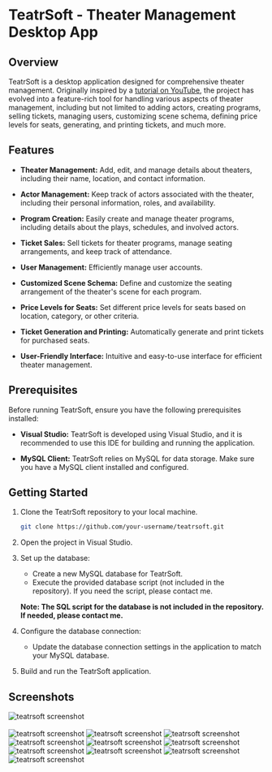 # TeatrSoft - Theater Management Desktop App

## Overview

TeatrSoft is a desktop application designed for comprehensive theater management. Originally inspired by a [tutorial on YouTube](https://www.youtube.com/watch?v=wfWxdh-_k_4&t=27s), the project has evolved into a feature-rich tool for handling various aspects of theater management, including but not limited to adding actors, creating programs, selling tickets, managing users, customizing scene schema, defining price levels for seats, generating, and printing tickets, and much more.

## Features

- **Theater Management:** Add, edit, and manage details about theaters, including their name, location, and contact information.

- **Actor Management:** Keep track of actors associated with the theater, including their personal information, roles, and availability.

- **Program Creation:** Easily create and manage theater programs, including details about the plays, schedules, and involved actors.

- **Ticket Sales:** Sell tickets for theater programs, manage seating arrangements, and keep track of attendance.

- **User Management:** Efficiently manage user accounts.

- **Customized Scene Schema:** Define and customize the seating arrangement of the theater's scene for each program.

- **Price Levels for Seats:** Set different price levels for seats based on location, category, or other criteria.

- **Ticket Generation and Printing:** Automatically generate and print tickets for purchased seats.

- **User-Friendly Interface:** Intuitive and easy-to-use interface for efficient theater management.

## Prerequisites

Before running TeatrSoft, ensure you have the following prerequisites installed:

- **Visual Studio:** TeatrSoft is developed using Visual Studio, and it is recommended to use this IDE for building and running the application.

- **MySQL Client:** TeatrSoft relies on MySQL for data storage. Make sure you have a MySQL client installed and configured.

## Getting Started

1. Clone the TeatrSoft repository to your local machine.

   ```bash
   git clone https://github.com/your-username/teatrsoft.git
   ```

2. Open the project in Visual Studio.

3. Set up the database:

   - Create a new MySQL database for TeatrSoft.
   - Execute the provided database script (not included in the repository). If you need the script, please contact me.

   **Note: The SQL script for the database is not included in the repository. If needed, please contact me.**

4. Configure the database connection:

   - Update the database connection settings in the application to match your MySQL database.

5. Build and run the TeatrSoft application.

## Screenshots

![teatrsoft screenshot](./screenshots/login.jpg)\
\
![teatrsoft screenshot](./screenshots/main.jpg)
![teatrsoft screenshot](./screenshots/newAgenda.jpg)
![teatrsoft screenshot](./screenshots/plays.jpg)
![teatrsoft screenshot](./screenshots/plays1.jpg)
![teatrsoft screenshot](./screenshots/plays2.jpg)
![teatrsoft screenshot](./screenshots/schedule..jpg)
![teatrsoft screenshot](./screenshots/tickets.jpg)
![teatrsoft screenshot](./screenshots/tickets2.jpg)
![teatrsoft screenshot](./screenshots/users3.jpg)
![teatrsoft screenshot](./screenshots/info.jpg)
